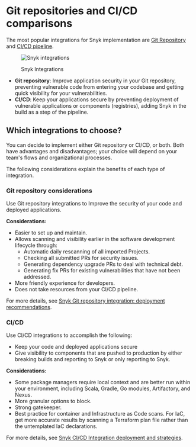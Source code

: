 # Git repositories and CI/CD comparisons

The most popular integrations for Snyk implementation are [Git Repository](git-repositories-scms-integrations-with-snyk/) and [CI/CD pipeline](snyk-ci-cd-integrations/).

<figure><img src="../.gitbook/assets/scm-ci-cid.png" alt="Snyk integrations"><figcaption><p>Snyk Integrations</p></figcaption></figure>

* **Git repository**: Improve application security in your Git repository, preventing vulnerable code from entering your codebase and getting quick visibility for your vulnerabilities.
* **CI/CD**: Keep your applications secure by preventing deployment of vulnerable applications or components (registries), adding Snyk in the build as a step of the pipeline.

## Which integrations to choose?

You can decide to implement either Git repository or CI/CD, or both. Both have advantages and disadvantages; your choice will depend on your team's flows and organizational processes.

The following considerations explain the benefits of each type of integration.

### Git repository considerations

Use Git repository integrations to Improve the security of your code and deployed applications.

**Considerations:**

* Easier to set up and maintain.
* Allows scanning and visibility earlier in the software development lifecycle through:
  * Automatic daily rescanning of all imported Projects.
  * Checking all submitted PRs for security issues.
  * Generating dependency upgrade PRs to deal with technical debt.
  * Generating fix PRs for existing vulnerabilities that have not been addressed.
* More friendly experience for developers.
* Does not take resources from your CI/CD pipeline.

For more details, see [Snyk Git repository integration: deployment recommendations](git-repositories-scms-integrations-with-snyk/introduction-to-git-repository-integrations/snyk-scm-integration-good-practices.md).

### CI/CD

Use CI/CD integrations to accomplish the following:

* Keep your code and deployed applications secure
* Give visibility to components that are pushed to production by either breaking builds and reporting to Snyk or only reporting to Snyk.

**Considerations:**

* Some package managers require local context and are better run within your environment, including Scala, Gradle, Go modules, Artifactory, and Nexus.
* More granular options to block.
* Strong gatekeeper.
* Best practice for container and Infrastructure as Code scans. For IaC, get more accurate results by scanning a Terraform plan file rather than the untemplated IaC declarations.

For more details, see [Snyk CI/CD Integration deployment and strategies](snyk-ci-cd-integrations/snyk-ci-cd-integration-deployment-and-strategies/).
